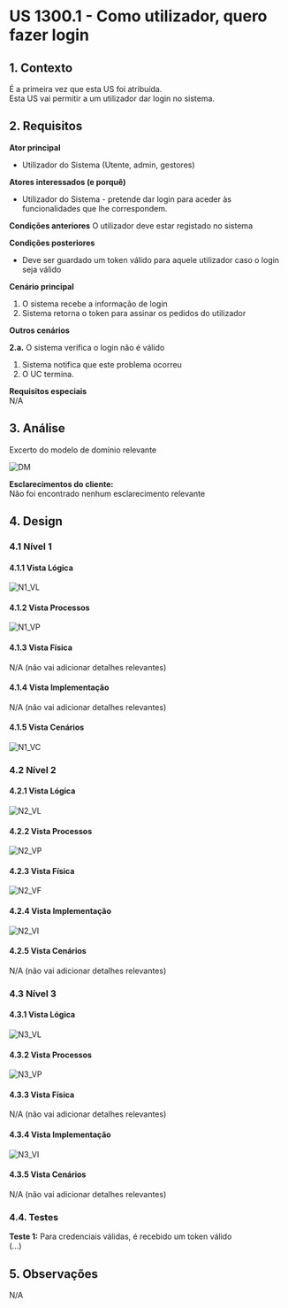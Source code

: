# US 1300.1 - Como utilizador, quero fazer login

## 1. Contexto
É a primeira vez que esta US foi atribuída.  
Esta US vai permitir a um utilizador dar login no sistema.

## 2. Requisitos

**Ator principal**
* Utilizador do Sistema (Utente, admin, gestores)

**Atores interessados (e porquê)**
* Utilizador do Sistema - pretende dar login para aceder às funcionalidades que lhe correspondem.

**Condições anteriores**
O utilizador deve estar registado no sistema

**Condições posteriores**
* Deve ser guardado um token válido para aquele utilizador caso o login seja válido

**Cenário principal**
1. O sistema recebe a informação de login
2. Sistema retorna o token para assinar os pedidos do utilizador

**Outros cenários**

**2.a.** O sistema verifica o login não é válido
1. Sistema notifica que este problema ocorreu
2. O UC termina.

**Requisitos especiais**</br>
N/A

## 3. Análise

Excerto do modelo de domínio relevante

![DM](/docs/Sprint_C/US_1300/US_1300.1/DM/DM.svg)

**Esclarecimentos do cliente:** </br>
Não foi encontrado nenhum esclarecimento relevante

## 4. Design

### 4.1 Nível 1

#### 4.1.1 Vista Lógica
![N1_VL](../../N1/VL.svg)
#### 4.1.2 Vista Processos
![N1_VP](../US_1300.1/N1/N1_VP.svg)
#### 4.1.3 Vista Física
N/A (não vai adicionar detalhes relevantes)
#### 4.1.4 Vista Implementação
N/A (não vai adicionar detalhes relevantes)
#### 4.1.5 Vista Cenários
![N1_VC](../../N1/VC.svg)


### 4.2 Nível 2

#### 4.2.1 Vista Lógica
![N2_VL](../../N2/VL.svg)
#### 4.2.2 Vista Processos
![N2_VP](../US_1300.1/N2/N2_VP.svg)
#### 4.2.3 Vista Física
![N2_VF](../../N2/VF.svg)
#### 4.2.4 Vista Implementação
![N2_VI](../../N2/VI.svg)
#### 4.2.5 Vista Cenários
N/A (não vai adicionar detalhes relevantes)


### 4.3 Nível 3

#### 4.3.1 Vista Lógica
![N3_VL](../../N3/VL_SPA.svg)
#### 4.3.2 Vista Processos
![N3_VP](../US_1300.1/N3/N3_VP.svg)
#### 4.3.3 Vista Física
N/A (não vai adicionar detalhes relevantes)
#### 4.3.4 Vista Implementação
![N3_VI](../../N3/VI_SPA.svg)
#### 4.3.5 Vista Cenários
N/A (não vai adicionar detalhes relevantes)


### 4.4. Testes

**Teste 1:** Para credenciais válidas, é recebido um token válido</br>
(...)



## 5. Observações
N/A